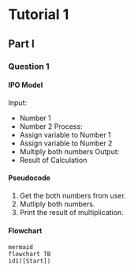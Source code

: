 # Tutorial 1
## Part I

### Question 1
#### IPO Model
Input:
- Number 1
- Number 2
Process:
- Assign variable to Number 1
- Assign variable to Number 2
- Multiply both numbers
Output:
- Result of Calculation

#### Pseudocode
1. Get the both numbers from user.
2. Mutliply both numbers.
3. Print the result of multiplication.

#### Flowchart
```
mermaid
flowchart TB
id1([Start])
```
